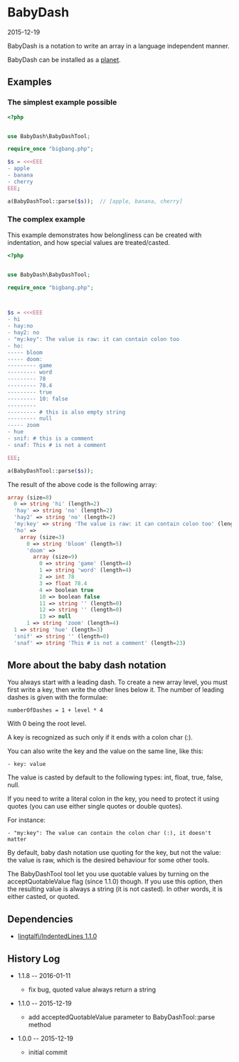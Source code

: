 BabyDash
=============
2015-12-19


BabyDash is a notation to write an array in a language independent manner.


BabyDash can be installed as a [planet](https://github.com/lingtalfi/Observer/blob/master/article/article.planetReference.eng.md).


Examples
-------------- 


### The simplest example possible


```php
<?php


use BabyDash\BabyDashTool;

require_once "bigbang.php";

$s = <<<EEE
- apple
- banana
- cherry
EEE;

a(BabyDashTool::parse($s));  // [apple, banana, cherry]
```



### The complex example 

This example demonstrates how belongliness can be created with indentation, and how special values are treated/casted.


```php
<?php


use BabyDash\BabyDashTool;

require_once "bigbang.php";



$s = <<<EEE
- hi
- hay:no
- hay2: no
- "my:key": The value is raw: it can contain colon too
- ho:
----- bloom
----- doom:
--------- game
--------- word
--------- 78
--------- 78.4
--------- true
--------- 10: false
--------- 
--------- # this is also empty string
--------- null
----- zoom
- hue
- snif: # this is a comment
- snaf: This # is not a comment

EEE;

a(BabyDashTool::parse($s));
```

The result of the above code is the following array:

```php
array (size=8)
  0 => string 'hi' (length=2)
  'hay' => string 'no' (length=2)
  'hay2' => string 'no' (length=2)
  'my:key' => string 'The value is raw: it can contain colon too' (length=42)
  'ho' => 
    array (size=3)
      0 => string 'bloom' (length=5)
      'doom' => 
        array (size=9)
          0 => string 'game' (length=4)
          1 => string 'word' (length=4)
          2 => int 78
          3 => float 78.4
          4 => boolean true
          10 => boolean false
          11 => string '' (length=0)
          12 => string '' (length=0)
          13 => null
      1 => string 'zoom' (length=4)
  1 => string 'hue' (length=3)
  'snif' => string '' (length=0)
  'snaf' => string 'This # is not a comment' (length=23)

```




More about the baby dash notation
--------------------------------------

You always start with a leading dash.
To create a new array level, you must first write a key, then write the other lines below it.
The number of leading dashes is given with the formulae:
 
```
numberOfDashes = 1 + level * 4
```

With 0 being the root level.

A key is recognized as such only if it ends with a colon char (:).

You can also write the key and the value on the same line, like this:

```
- key: value
```

The value is casted by default to the following types: int, float, true, false, null.



If you need to write a literal colon in the key, you need to protect it using quotes (you can use either single quotes or double quotes).

For instance:

```
- "my:key": The value can contain the colon char (:), it doesn't matter
```


By default, baby dash notation use quoting for the key, but not the value: the value is raw, which is the desired behaviour
for some other tools.


The BabyDashTool tool let you use quotable values by turning on the acceptQuotableValue flag (since 1.1.0) though.
If you use this option, then the resulting value is always a string (it is not casted).
In other words, it is either casted, or quoted.





Dependencies
------------------

- [lingtalfi/IndentedLines 1.1.0](https://github.com/lingtalfi/IndentedLines)




History Log
------------------
    
- 1.1.8 -- 2016-01-11

    - fix bug, quoted value always return a string
    
- 1.1.0 -- 2015-12-19

    - add acceptedQuotableValue parameter to BabyDashTool::parse method
    
- 1.0.0 -- 2015-12-19

    - initial commit
    
    

